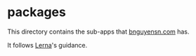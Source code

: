 # packages

This directory contains the sub-apps that [bnguyensn.com](https://bnguyensn.com) has.

It follows [Lerna](https://github.com/lerna/lerna)'s guidance.
 